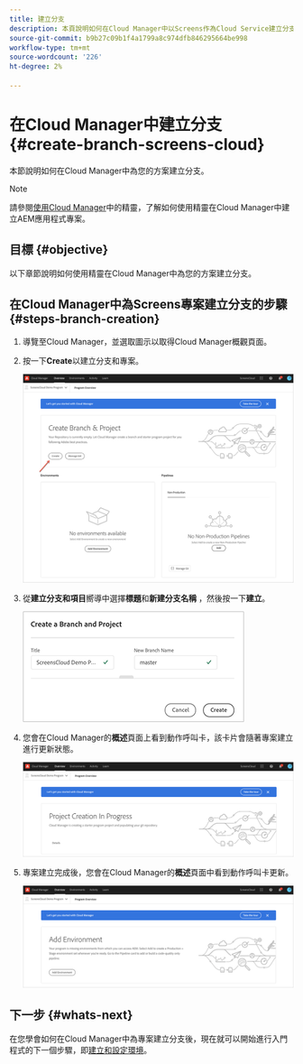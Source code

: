 ```yaml
---
title: 建立分支
description: 本頁說明如何在Cloud Manager中以Screens作為Cloud Service建立分支。
source-git-commit: b9b27c09b1f4a1799a8c974dfb846295664be998
workflow-type: tm+mt
source-wordcount: '226'
ht-degree: 2%

---
```



# 在Cloud Manager中建立分支 {#create-branch-screens-cloud}

本節說明如何在Cloud Manager中為您的方案建立分支。

>[!NOTE]
>請參閱[使用Cloud Manager](https://experienceleague.adobe.com/docs/experience-manager-cloud-service/onboarding/getting-access/create-application-project/using-the-wizard.html?lang=en)中的精靈，了解如何使用精靈在Cloud Manager中建立AEM應用程式專案。

## 目標 {#objective}

以下章節說明如何使用精靈在Cloud Manager中為您的方案建立分支。

## 在Cloud Manager中為Screens專案建立分支的步驟 {#steps-branch-creation}

1. 導覽至Cloud Manager，並選取圖示以取得Cloud Manager概觀頁面。

1. 按一下&#x200B;**Create**&#x200B;以建立分支和專案。

   ![影像](/help/screens-cloud/assets/onboarding/create-branch1.png)

1. 從&#x200B;**建立分支和項目**&#x200B;嚮導中選擇&#x200B;**標題**&#x200B;和&#x200B;**新建分支名稱** ，然後按一下&#x200B;**建立**。

   ![影像](/help/screens-cloud/assets/onboarding/create-branch2.png)

1. 您會在Cloud Manager的&#x200B;**概述**&#x200B;頁面上看到動作呼叫卡，該卡片會隨著專案建立進行更新狀態。

   ![影像](/help/screens-cloud/assets/onboarding/create-branch3.png)

1. 專案建立完成後，您會在Cloud Manager的&#x200B;**概述**&#x200B;頁面中看到動作呼叫卡更新。

   ![影像](/help/screens-cloud/assets/onboarding/create-branch4.png)

## 下一步 {#whats-next}

在您學會如何在Cloud Manager中為專案建立分支後，現在就可以開始進行入門程式的下一個步驟，即[建立和設定環境](/help/screens-cloud/onboarding-screens-cloud/creating-an-environment.md)。